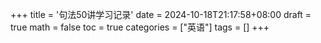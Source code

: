 +++
title = '句法50讲学习记录'
date = 2024-10-18T21:17:58+08:00
draft = true
math = false
toc = true
categories = ["英语"]
tags = []
+++

## 
